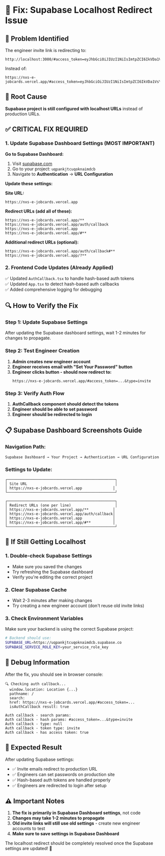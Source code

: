 # 🔧 Fix: Supabase Localhost Redirect Issue

## 🎯 **Problem Identified**

The engineer invite link is redirecting to:
```
http://localhost:3000/#access_token=eyJhbGciOiJIUzI1NiIsImtpZCI6IkVDa1VsYmN2NzNTQTZWZDUiLCJ0eXAiOiJKV1QifQ...
```

Instead of:
```
https://nxs-e-jobcards.vercel.app/#access_token=eyJhbGciOiJIUzI1NiIsImtpZCI6IkVDa1VsYmN2NzNTQTZWZDUiLCJ0eXAiOiJKV1QifQ...
```

## 🔧 **Root Cause**

**Supabase project is still configured with localhost URLs** instead of production URLs.

## ✅ **CRITICAL FIX REQUIRED**

### 1. **Update Supabase Dashboard Settings** (MOST IMPORTANT)

**Go to Supabase Dashboard:**
1. Visit [supabase.com](https://supabase.com)
2. Go to your project: `uqpankjtcuqoknaimdcb`
3. Navigate to **Authentication** → **URL Configuration**

**Update these settings:**

**Site URL:**
```
https://nxs-e-jobcards.vercel.app
```

**Redirect URLs (add all of these):**
```
https://nxs-e-jobcards.vercel.app/**
https://nxs-e-jobcards.vercel.app/auth/callback
https://nxs-e-jobcards.vercel.app
https://nxs-e-jobcards.vercel.app/#**
```

**Additional redirect URLs (optional):**
```
https://nxs-e-jobcards.vercel.app/auth/callback#**
https://nxs-e-jobcards.vercel.app/?**
```

### 2. **Frontend Code Updates** (Already Applied)

✅ Updated `AuthCallback.tsx` to handle hash-based auth tokens  
✅ Updated `App.tsx` to detect hash-based auth callbacks  
✅ Added comprehensive logging for debugging  

## 🔍 **How to Verify the Fix**

### Step 1: Update Supabase Settings
After updating the Supabase dashboard settings, wait 1-2 minutes for changes to propagate.

### Step 2: Test Engineer Creation
1. **Admin creates new engineer account**
2. **Engineer receives email with "Set Your Password" button**
3. **Engineer clicks button - should now redirect to:**
   ```
   https://nxs-e-jobcards.vercel.app/#access_token=...&type=invite
   ```

### Step 3: Verify Auth Flow
1. **AuthCallback component should detect the tokens**
2. **Engineer should be able to set password**
3. **Engineer should be redirected to login**

## 📋 **Supabase Dashboard Screenshots Guide**

### Navigation Path:
```
Supabase Dashboard → Your Project → Authentication → URL Configuration
```

### Settings to Update:
```
┌─────────────────────────────────────────────────┐
│ Site URL                                        │
│ https://nxs-e-jobcards.vercel.app              │
└─────────────────────────────────────────────────┘

┌─────────────────────────────────────────────────┐
│ Redirect URLs (one per line)                    │
│ https://nxs-e-jobcards.vercel.app/**           │
│ https://nxs-e-jobcards.vercel.app/auth/callback│
│ https://nxs-e-jobcards.vercel.app              │
│ https://nxs-e-jobcards.vercel.app/#**          │
└─────────────────────────────────────────────────┘
```

## 🚨 **If Still Getting Localhost**

### 1. **Double-check Supabase Settings**
- Make sure you saved the changes
- Try refreshing the Supabase dashboard
- Verify you're editing the correct project

### 2. **Clear Supabase Cache**
- Wait 2-3 minutes after making changes
- Try creating a new engineer account (don't reuse old invite links)

### 3. **Check Environment Variables**
Make sure your backend is using the correct Supabase project:
```bash
# Backend should use:
SUPABASE_URL=https://uqpankjtcuqoknaimdcb.supabase.co
SUPABASE_SERVICE_ROLE_KEY=your_service_role_key
```

## 🔧 **Debug Information**

After the fix, you should see in browser console:
```
🔍 Checking auth callback...
  window.location: Location {...}
  pathname: /
  search: 
  href: https://nxs-e-jobcards.vercel.app/#access_token=...
  isAuthCallback result: true

Auth callback - search params: 
Auth callback - hash params: #access_token=...&type=invite
Auth callback - type: null
Auth callback - token type: invite
Auth callback - has access token: true
```

## 🎯 **Expected Result**

After updating Supabase settings:
- ✅ Invite emails redirect to production URL
- ✅ Engineers can set passwords on production site
- ✅ Hash-based auth tokens are handled properly
- ✅ Engineers are redirected to login after setup

## ⚠️ **Important Notes**

1. **The fix is primarily in Supabase Dashboard settings**, not code
2. **Changes may take 1-2 minutes to propagate**
3. **Old invite links will still use old settings** - create new engineer accounts to test
4. **Make sure to save settings in Supabase Dashboard**

The localhost redirect should be completely resolved once the Supabase settings are updated! 🎉
